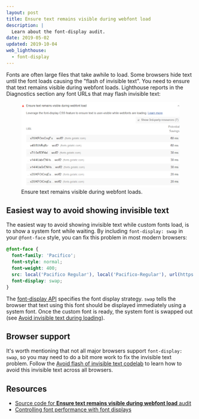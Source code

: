```yaml
---
layout: post
title: Ensure text remains visible during webfont load
description: |
  Learn about the font-display audit.
date: 2019-05-02
updated: 2019-10-04
web_lighthouse:
  - font-display
---
```


Fonts are often large files that take awhile to load.
Some browsers hide text until the font loads causing the "flash of invisible text".
You need to ensure that text remains visible during webfont loads.
Lighthouse reports in the Diagnostics section any font URLs that may flash invisible text:

<figure class="w-figure">
  <img class="w-screenshot w-screenshot--filled" src="font-display.png" alt="Lighthouse: Ensure text remains visible during webfont loads">
  <figcaption class="w-figcaption">
    Ensure text remains visible during webfont loads.
  </figcaption>
</figure>

## Easiest way to avoid showing invisible text

The easiest way to avoid showing invisible text while custom fonts load,
is to show a system font while waiting.
By including `font-display: swap` in your `@font-face` style,
you can fix this problem in most modern browsers:

```css
@font-face {
  font-family: 'Pacifico';
  font-style: normal;
  font-weight: 400;
  src: local('Pacifico Regular'), local('Pacifico-Regular'), url(https://fonts.gstatic.com/s/pacifico/v12/FwZY7-Qmy14u9lezJ-6H6MmBp0u-.woff2) format('woff2');
  font-display: swap;
}
```

The [font-display API](https://developer.mozilla.org/en-US/docs/Web/CSS/@font-face/font-display)
specifies the font display strategy.
`swap` tells the browser that text using this font should be displayed immediately using a system font.
Once the custom font is ready, the system font is swapped out
(see [Avoid invisible text during loading](/avoid-invisible-text)).

## Browser support

It's worth mentioning that not all major browsers support `font-display: swap`,
so you may need to do a bit more work to fix the invisible text problem.
Follow the [Avoid flash of invisible text codelab](/codelab-avoid-invisible-text)
to learn how to avoid this invisible text across all browsers.

## Resources

- [Source code for **Ensure text remains visible during webfont load** audit](https://github.com/GoogleChrome/lighthouse/blob/master/lighthouse-core/audits/font-display.js)
- [Controlling font performance with font displays](https://developers.google.com/web/updates/2016/02/font-display)
